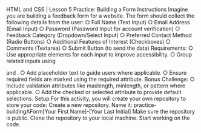HTML and CSS | Lesson 5 Practice: Building a Form Instructions Imagine you are building a feedback form for a website. The form should collect the following details from the user: ○ Full Name (Text Input) ○ Email Address (Email Input) ○ Password (Password Input for account verification) ○ Feedback Category (Dropdown/Select Input) ○ Preferred Contact Method (Radio Buttons) ○ Additional Features of Interest (Checkboxes) ○ Comments (Textarea) ○ Submit Button (to send the data) Requirements: ○ Use appropriate elements for each input to improve accessibility. ○ Group related inputs using

and . ○ Add placeholder text to guide users where applicable. ○ Ensure required fields are marked using the required attribute. Bonus Challenge: ○ Include validation attributes like maxlength, minlength, or pattern where applicable. ○ Add the checked or selected attribute to provide default selections. Setup For this activity, you will create your own repository to store your code:
Create a new repository.
Name it: practice-buildingAForm[Your First Name]-[Your Last Initial]
Make sure the repository is public.
Clone the repository to your local machine.
Start working on the code.
